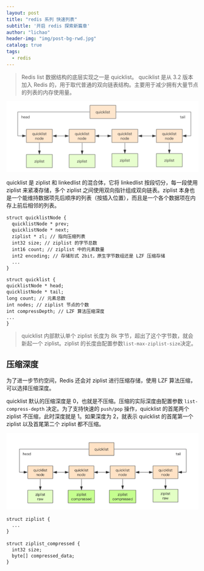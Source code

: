 ```yaml
---
layout: post
title: "redis 系列 快速列表"
subtitle: '开启 redis 探索新篇章'
author: "lichao"
header-img: "img/post-bg-rwd.jpg"
catalog: true
tags:
  - redis 
---
```


> Redis list 数据结构的底层实现之一是 quicklist。 quciklist 是从 3.2 版本加入 Redis 的，用于取代普通的双向链表结构。主要用于减少拥有大量节点的列表的内存使用量。

![快速列表](/img/redis/quicklist.png)

quicklist 是 ziplist 和 linkedlist 的混合体，它将 linkedlist 按段切分，每一段使用 ziplist 来紧凑存储，多个 ziplist 之间使用双向指针组成双向链表。ziplist 本身也是一个能维持数据项先后顺序的列表（按插入位置），而且是一个各个数据项在内存上前后相邻的列表。

```
struct quicklistNode {
  quicklistNode * prev;
  quicklistNode * next;
  ziplist * zl; // 指向压缩列表
  int32 size; // ziplist 的字节总数
  int16 count; // ziplist 中的元素数量
  int2 encoding; // 存储形式 2bit，原生字节数组还是 LZF 压缩存储
  ...
}

```

```
struct quicklist {
quicklistNode * head;
quicklistNode * tail;
long count; // 元素总数
int nodes; // ziplist 节点的个数
int compressDepth; // LZF 算法压缩深度
...
}
```

> quicklist 内部默认单个 ziplist 长度为 8k 字节，超出了这个字节数，就会新起一个 ziplist。ziplist 的长度由配置参数```list-max-ziplist-size```决定。

## 压缩深度
为了进一步节约空间，Redis 还会对 ziplist 进行压缩存储，使用 LZF 算法压缩，可以选择压缩深度。

quicklist 默认的压缩深度是 0，也就是不压缩。压缩的实际深度由配置参数 ```list-compress-depth``` 决定。为了支持快速的 ```push/pop``` 操作，quicklist 的首尾两个 ziplist 不压缩，此时深度就是 1。如果深度为 2，就表示 quicklist 的首尾第一个 ziplist 以及首尾第二个 ziplist 都不压缩。

![quicklist压缩深度](/img/redis/quicklist压缩.png)

```
struct ziplist {
  ...
}

struct ziplist_compressed {
  int32 size;
  byte[] compressed_data;
}
```